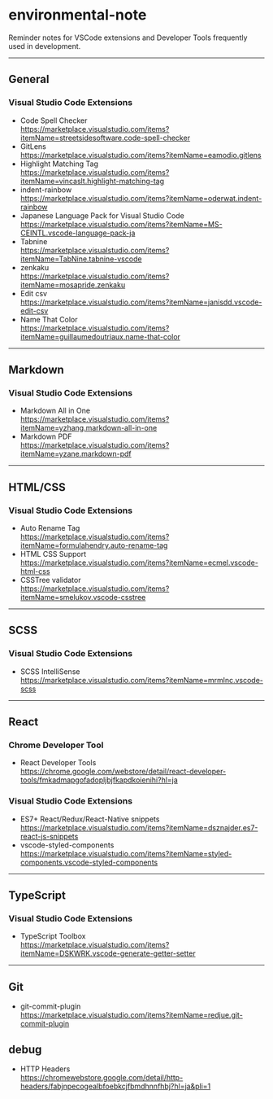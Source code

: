 # environmental-note

Reminder notes for VSCode extensions and Developer Tools frequently used in development.

---

## General

### Visual Studio Code Extensions

- Code Spell Checker  
  https://marketplace.visualstudio.com/items?itemName=streetsidesoftware.code-spell-checker
- GitLens  
  https://marketplace.visualstudio.com/items?itemName=eamodio.gitlens
- Highlight Matching Tag  
  https://marketplace.visualstudio.com/items?itemName=vincaslt.highlight-matching-tag
- indent-rainbow  
  https://marketplace.visualstudio.com/items?itemName=oderwat.indent-rainbow
- Japanese Language Pack for Visual Studio Code  
  https://marketplace.visualstudio.com/items?itemName=MS-CEINTL.vscode-language-pack-ja
- Tabnine  
  https://marketplace.visualstudio.com/items?itemName=TabNine.tabnine-vscode
- zenkaku  
  https://marketplace.visualstudio.com/items?itemName=mosapride.zenkaku
- Edit csv  
  https://marketplace.visualstudio.com/items?itemName=janisdd.vscode-edit-csv
- Name That Color  
  https://marketplace.visualstudio.com/items?itemName=guillaumedoutriaux.name-that-color

---

## Markdown

### Visual Studio Code Extensions

- Markdown All in One  
  https://marketplace.visualstudio.com/items?itemName=yzhang.markdown-all-in-one
- Markdown PDF  
  https://marketplace.visualstudio.com/items?itemName=yzane.markdown-pdf

---

## HTML/CSS

### Visual Studio Code Extensions

- Auto Rename Tag  
  https://marketplace.visualstudio.com/items?itemName=formulahendry.auto-rename-tag
- HTML CSS Support  
  https://marketplace.visualstudio.com/items?itemName=ecmel.vscode-html-css
- CSSTree validator  
  https://marketplace.visualstudio.com/items?itemName=smelukov.vscode-csstree

---

## SCSS

### Visual Studio Code Extensions

- SCSS IntelliSense  
  https://marketplace.visualstudio.com/items?itemName=mrmlnc.vscode-scss

---

## React

### Chrome Developer Tool

- React Developer Tools  
  https://chrome.google.com/webstore/detail/react-developer-tools/fmkadmapgofadopljbjfkapdkoienihi?hl=ja

### Visual Studio Code Extensions

- ES7+ React/Redux/React-Native snippets  
  https://marketplace.visualstudio.com/items?itemName=dsznajder.es7-react-js-snippets
- vscode-styled-components  
  https://marketplace.visualstudio.com/items?itemName=styled-components.vscode-styled-components

---

## TypeScript

### Visual Studio Code Extensions

- TypeScript Toolbox  
  https://marketplace.visualstudio.com/items?itemName=DSKWRK.vscode-generate-getter-setter

---

## Git

- git-commit-plugin  
  https://marketplace.visualstudio.com/items?itemName=redjue.git-commit-plugin

## debug

- HTTP Headers  
  https://chromewebstore.google.com/detail/http-headers/fabjnpecogealbfoebkcjfbmdhnnfhbj?hl=ja&pli=1
